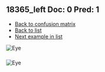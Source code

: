## 18365_left Doc: 0 Pred: 1
- [Back to confusion matrix](https://github.com/juliandewit/kaggle_retinopathy/blob/master/matrix.md)
- [Back to list](https://github.com/juliandewit/kaggle_retinopathy/blob/master/lists/01/list.md)
- [Next example in list](https://github.com/juliandewit/kaggle_retinopathy/blob/master/lists/01/18/18509_left.md)

![Eye](https://retinopaty.blob.core.windows.net/size1024/18365_left_0.jpeg)

### 

![Eye]()
